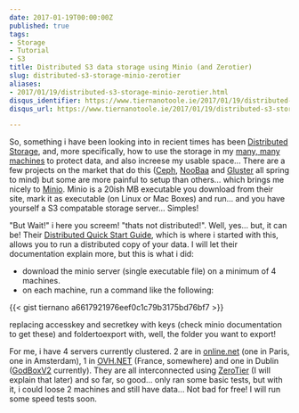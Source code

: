 ```yaml
---
date: 2017-01-19T00:00:00Z
published: true
tags:
- Storage
- Tutorial
- S3
title: Distributed S3 data storage using Minio (and Zerotier)
slug: distributed-s3-storage-minio-zerotier
aliases:
- 2017/01/19/distributed-s3-storage-minio-zerotier.html
disqus_identifier: https://www.tiernanotoole.ie/2017/01/19/distributed-s3-storage-minio-zerotier.html
disqus_url: https://www.tiernanotoole.ie/2017/01/19/distributed-s3-storage-minio-zerotier.html

---
```

 So, something i have been looking into in recient times has been [Distributed Storage][1], and, more specifically, how to use the storage in my [many, many machines][2] to protect data, and also increese my usable space... There are a few projects on the market that do this ([Ceph](https://ceph.com/), [NooBaa](http://www.noobaa.com/) and [Gluster](https://www.gluster.org/) all spring to mind) but some are more painful to setup than others... which brings me nicely to [Minio][3]. Minio is a 20ish MB executable you download from their site, mark it as executable (on Linux or Mac Boxes) and run... and you have yourself a S3 compatable storage server... Simples!

"But Wait!" i here you screem! "thats not distributed!". Well, yes... but, it can be! Their [Distributed Quick Start Guide][4], which is where i started with this, allows you to run a distributed copy of your data. I will let their documentation explain more, but this is what i did:

* download the minio server (single executable file) on a minimum of 4 machines. 
* on each machine, run a command like the following:

{{< gist tiernano a6617921976eef0c1c79b3175bd76bf7 >}}


replacing accesskey and secretkey with keys (check minio documentation to get these) and foldertoexport with, well, the folder you want to export!

For me, i have 4 servers currently clustered. 2 are in [online.net](http://www.online.net) (one in Paris, one in Amsterdam), 1 in [OVH.NET](http://www.ovh.net) (France, somewhere) and one in Dublin ([GodBoxV2](https://www.tiernanotoole.ie/Computers/GodBoxV2.html) currently). They are all interconnected using [ZeroTier][5] (I will explain that later) and so far, so good... only ran some basic tests, but with it, i could loose 2 machines and still have data... Not bad for free! I will run some speed tests soon. 


[1]:https://en.wikipedia.org/wiki/Distributed_data_store
[2]:https://www.tiernanotoole.ie/Computers/
[3]:https://minio.io/
[4]:http://docs.minio.io/docs/distributed-minio-quickstart-guide
[5]:https://www.zerotier.com/
